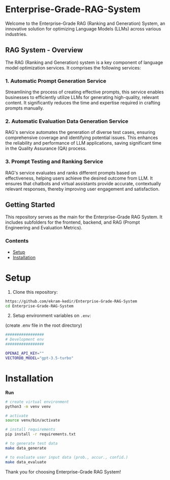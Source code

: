 # Enterprise-Grade-RAG-System

Welcome to the Enterprise-Grade RAG (Ranking and Generation) System, an innovative solution for optimizing Language Models (LLMs) across various industries.


## RAG System - Overview

The RAG (Ranking and Generation) system is a key component of language model optimization services. It comprises the following services:

### 1. Automatic Prompt Generation Service

Streamlining the process of creating effective prompts, this service enables businesses to efficiently utilize LLMs for generating high-quality, relevant content. It significantly reduces the time and expertise required in crafting prompts manually.

### 2. Automatic Evaluation Data Generation Service

RAG's service automates the generation of diverse test cases, ensuring comprehensive coverage and identifying potential issues. This enhances the reliability and performance of LLM applications, saving significant time in the Quality Assurance (QA) process.

### 3. Prompt Testing and Ranking Service

RAG's service evaluates and ranks different prompts based on effectiveness, helping users achieve the desired outcome from LLM. It ensures that chatbots and virtual assistants provide accurate, contextually relevant responses, thereby improving user engagement and satisfaction.

## Getting Started

This repository serves as the main for the Enterprise-Grade RAG System. It includes subfolders for the frontend, backend, and RAG (Prompt Engineering and Evaluation Metrics).

### Contents

- [Setup](#setup)
- [Installation](#installation)

# Setup

1. Clone this repository:

```sh
https://github.com/ekram-kedir/Enterprise-Grade-RAG-System
cd Enterprise-Grade-RAG-System
```

2. Setup environment variables on `.env`:

(create .env file in the root directory)

```bash
#################
# Development env
#################

OPENAI_API_KEY=""
VECTORDB_MODEL="gpt-3.5-turbo"
```


# Installation

**Run**

```bash
# create virtual environment
python3 -m venv venv

# activate
source venv/bin/activate

# install requirements
pip install -r requirements.txt

# to generate test data
make data_generate

# to evaluate user input data (prob., accur., confid.)
make data_evaluate
```

Thank you for choosing Enterprise-Grade RAG System!

